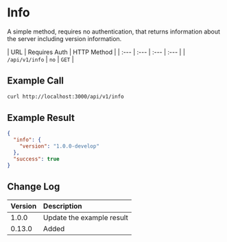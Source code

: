 # Info

A simple method, requires no authentication, that returns information about the server including version information.

| URL | Requires Auth | HTTP Method |
| :--- | :--- | :--- | :--- |
| `/api/v1/info` | `no` | `GET` |

## Example Call

```bash
curl http://localhost:3000/api/v1/info
```

## Example Result

```json
{
  "info": {
    "version": "1.0.0-develop"
  },
  "success": true
}
```

## Change Log

| Version | Description |
| :--- | :--- |
| 1.0.0 | Update the example result |
| 0.13.0 | Added |
